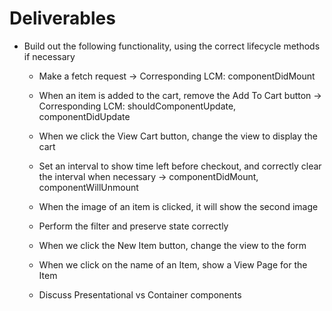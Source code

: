 # Deliverables

* Build out the following functionality, using the correct lifecycle methods if necessary
  * Make a fetch request -> Corresponding LCM: componentDidMount
  * When an item is added to the cart, remove the Add To Cart button -> Corresponding LCM: shouldComponentUpdate, componentDidUpdate
  * When we click the View Cart button, change the view to display the cart
  * Set an interval to show time left before checkout, and correctly clear the interval when necessary -> componentDidMount, componentWillUnmount

  * When the image of an item is clicked, it will show the second image
  * Perform the filter and preserve state correctly
  * When we click the New Item button, change the view to the form
  * When we click on the name of an Item, show a View Page for the Item

  * Discuss Presentational vs Container components
